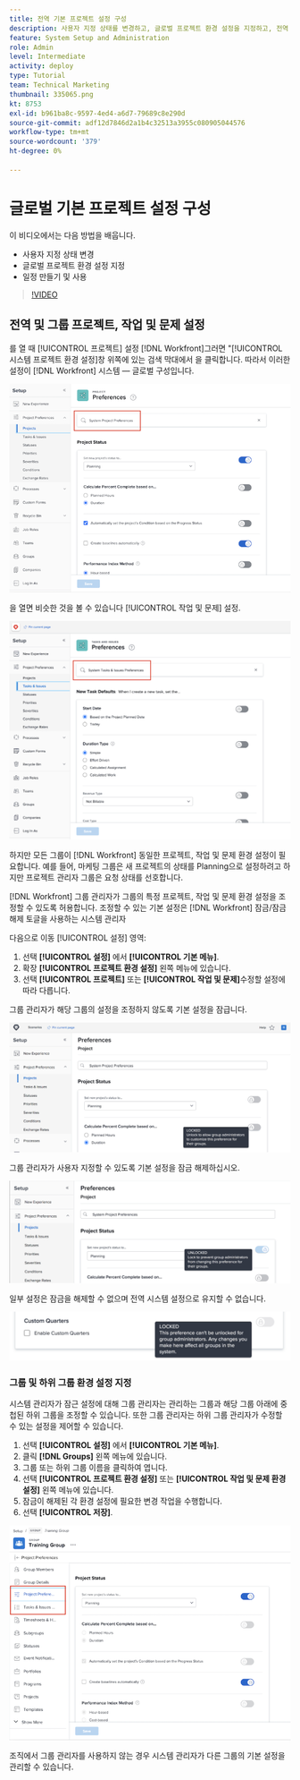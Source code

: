 ```yaml
---
title: 전역 기본 프로젝트 설정 구성
description: 사용자 지정 상태를 변경하고, 글로벌 프로젝트 환경 설정을 지정하고, 전역 기본 설정인 일정을 만드는 방법을 알아봅니다.
feature: System Setup and Administration
role: Admin
level: Intermediate
activity: deploy
type: Tutorial
team: Technical Marketing
thumbnail: 335065.png
kt: 8753
exl-id: b961ba8c-9597-4ed4-a6d7-79689c8e290d
source-git-commit: adf12d7846d2a1b4c32513a3955c080905044576
workflow-type: tm+mt
source-wordcount: '379'
ht-degree: 0%

---
```


# 글로벌 기본 프로젝트 설정 구성

<!---
21.4 updates have been made
--->

이 비디오에서는 다음 방법을 배웁니다.

* 사용자 지정 상태 변경
* 글로벌 프로젝트 환경 설정 지정
* 일정 만들기 및 사용

>[!VIDEO](https://video.tv.adobe.com/v/335065/?quality=12)

## 전역 및 그룹 프로젝트, 작업 및 문제 설정

를 열 때 [!UICONTROL 프로젝트] 설정 [!DNL Workfront]그러면 &quot;[!UICONTROL 시스템 프로젝트 환경 설정]창 위쪽에 있는 검색 막대에서 을 클릭합니다. 따라서 이러한 설정이 [!DNL Workfront] 시스템 — 글로벌 구성입니다.

![[!UICONTROL 프로젝트 환경 설정] 페이지 [!UICONTROL 설정]](assets/admin-fund-system-project-preferences-1.png)

을 열면 비슷한 것을 볼 수 있습니다 [!UICONTROL 작업 및 문제] 설정.

![[!UICONTROL 작업 및 문제 환경 설정] in [!UICONTROL 설정]](assets/admin-fund-task-issue-preferences-2.png)

하지만 모든 그룹이 [!DNL Workfront] 동일한 프로젝트, 작업 및 문제 환경 설정이 필요합니다. 예를 들어, 마케팅 그룹은 새 프로젝트의 상태를 Planning으로 설정하려고 하지만 프로젝트 관리자 그룹은 요청 상태를 선호합니다.

[!DNL Workfront] 그룹 관리자가 그룹의 특정 프로젝트, 작업 및 문제 환경 설정을 조정할 수 있도록 허용합니다. 조정할 수 있는 기본 설정은 [!DNL Workfront] 잠금/잠금 해제 토글을 사용하는 시스템 관리자

다음으로 이동 [!UICONTROL 설정] 영역:

1. 선택 **[!UICONTROL 설정]** 에서 **[!UICONTROL 기본 메뉴]**.
1. 확장 **[!UICONTROL 프로젝트 환경 설정]** 왼쪽 메뉴에 있습니다.
1. 선택 **[!UICONTROL 프로젝트]** 또는 **[!UICONTROL 작업 및 문제]**&#x200B;수정할 설정에 따라 다릅니다.

그룹 관리자가 해당 그룹의 설정을 조정하지 않도록 기본 설정을 잠급니다.

![잠긴 기본 설정 메시지](assets/admin-fund-preferences-locked-3.png)

그룹 관리자가 사용자 지정할 수 있도록 기본 설정을 잠금 해제하십시오.

![잠금 해제된 환경 설정 메시지](assets/admin-fund-preferences-unlocked-4.png)

일부 설정은 잠금을 해제할 수 없으며 전역 시스템 설정으로 유지할 수 없습니다.

![잠긴 기본 설정 메시지](assets/admin-fund-preferences-always-locked-5.png)

### 그룹 및 하위 그룹 환경 설정 지정

시스템 관리자가 잠근 설정에 대해 그룹 관리자는 관리하는 그룹과 해당 그룹 아래에 중첩된 하위 그룹을 조정할 수 있습니다. 또한 그룹 관리자는 하위 그룹 관리자가 수정할 수 있는 설정을 제어할 수 있습니다.

1. 선택 **[!UICONTROL 설정]** 에서 **[!UICONTROL 기본 메뉴]**.
1. 클릭 **[!DNL Groups]** 왼쪽 메뉴에 있습니다.
1. 그룹 또는 하위 그룹 이름을 클릭하여 엽니다.
1. 선택 **[!UICONTROL 프로젝트 환경 설정]** 또는 **[!UICONTROL 작업 및 문제 환경 설정]** 왼쪽 메뉴에 있습니다.
1. 잠금이 해제된 각 환경 설정에 필요한 변경 작업을 수행합니다.
1. 선택 **[!UICONTROL 저장]**.

![[!UICONTROL 프로젝트 상태] 섹션 [!UICONTROL 그룹] 페이지](assets/admin-fund-group-preferences.png)

조직에서 그룹 관리자를 사용하지 않는 경우 시스템 관리자가 다른 그룹의 기본 설정을 관리할 수 있습니다.

<!---
learn more URLs and guides
Create or edit a group status 
Group administrators 
Configure system-wide project preferences 
Configure project preferences for a group 
Configure task and issue preferences for a group 
Create and modify a group’s schedule 
--->
